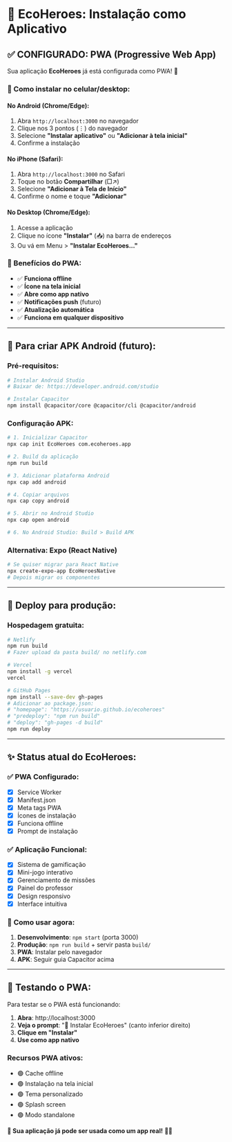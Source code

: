 # 📱 EcoHeroes: Instalação como Aplicativo

## ✅ CONFIGURADO: PWA (Progressive Web App)

Sua aplicação **EcoHeroes** já está configurada como PWA! 🎉

### 📲 Como instalar no celular/desktop:

#### **No Android (Chrome/Edge):**
1. Abra `http://localhost:3000` no navegador
2. Clique nos 3 pontos (⋮) do navegador
3. Selecione **"Instalar aplicativo"** ou **"Adicionar à tela inicial"**
4. Confirme a instalação

#### **No iPhone (Safari):**
1. Abra `http://localhost:3000` no Safari
2. Toque no botão **Compartilhar** (□↗)
3. Selecione **"Adicionar à Tela de Início"**
4. Confirme o nome e toque **"Adicionar"**

#### **No Desktop (Chrome/Edge):**
1. Acesse a aplicação
2. Clique no ícone **"Instalar"** (📥) na barra de endereços
3. Ou vá em Menu > **"Instalar EcoHeroes..."**

### 🌟 Benefícios do PWA:
- ✅ **Funciona offline**
- ✅ **Ícone na tela inicial**
- ✅ **Abre como app nativo**
- ✅ **Notificações push** (futuro)
- ✅ **Atualização automática**
- ✅ **Funciona em qualquer dispositivo**

---

## 🚀 Para criar APK Android (futuro):

### Pré-requisitos:
```bash
# Instalar Android Studio
# Baixar de: https://developer.android.com/studio

# Instalar Capacitor
npm install @capacitor/core @capacitor/cli @capacitor/android
```

### Configuração APK:
```bash
# 1. Inicializar Capacitor
npx cap init EcoHeroes com.ecoheroes.app

# 2. Build da aplicação
npm run build

# 3. Adicionar plataforma Android
npx cap add android

# 4. Copiar arquivos
npx cap copy android

# 5. Abrir no Android Studio
npx cap open android

# 6. No Android Studio: Build > Build APK
```

### Alternativa: Expo (React Native)
```bash
# Se quiser migrar para React Native
npx create-expo-app EcoHeroesNative
# Depois migrar os componentes
```

---

## 🔄 Deploy para produção:

### Hospedagem gratuita:
```bash
# Netlify
npm run build
# Fazer upload da pasta build/ no netlify.com

# Vercel
npm install -g vercel
vercel

# GitHub Pages
npm install --save-dev gh-pages
# Adicionar ao package.json:
# "homepage": "https://usuario.github.io/ecoheroes"
# "predeploy": "npm run build"
# "deploy": "gh-pages -d build"
npm run deploy
```

---

## ✨ Status atual do EcoHeroes:

### ✅ **PWA Configurado:**
- [x] Service Worker
- [x] Manifest.json
- [x] Meta tags PWA
- [x] Ícones de instalação
- [x] Funciona offline
- [x] Prompt de instalação

### ✅ **Aplicação Funcional:**
- [x] Sistema de gamificação
- [x] Mini-jogo interativo
- [x] Gerenciamento de missões
- [x] Painel do professor
- [x] Design responsivo
- [x] Interface intuitiva

### 🎯 **Como usar agora:**
1. **Desenvolvimento**: `npm start` (porta 3000)
2. **Produção**: `npm run build` + servir pasta `build/`
3. **PWA**: Instalar pelo navegador
4. **APK**: Seguir guia Capacitor acima

---

## 📱 Testando o PWA:

Para testar se o PWA está funcionando:

1. **Abra**: http://localhost:3000
2. **Veja o prompt**: "📱 Instalar EcoHeroes" (canto inferior direito)
3. **Clique em "Instalar"**
4. **Use como app nativo**

### Recursos PWA ativos:
- 🟢 Cache offline
- 🟢 Instalação na tela inicial
- 🟢 Tema personalizado
- 🟢 Splash screen
- 🟢 Modo standalone

**🎉 Sua aplicação já pode ser usada como um app real!** 📱✨
